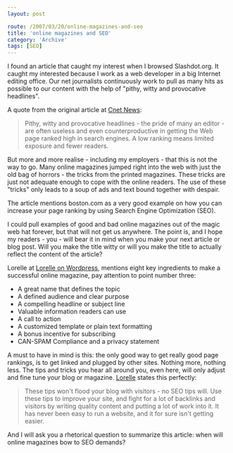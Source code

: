 ```yaml
---
layout: post

route: /2007/03/20/online-magazines-and-seo
title: 'online magazines and SEO'
category: 'Archive'
tags: [SEO]
---
```


I found an article that caught my interest when I browsed Slashdot.org. It
caught my interested because I work as a web developer in a big Internet editing
office. Our net journalists continuously work to pull as many hits as possible
to our content with the help of "pithy, witty and provocative headlines".

A quote from the original article at
<a class="ph" target="_blank" rel="noopener noreferrer" href="http://news.com.com/2100-1038_3-6155739.html">Cnet
News</a>:

> Pithy, witty and provocative headlines - the pride of many an editor - are
> often useless and even counterproductive in getting the Web page ranked high
> in search engines. A low ranking means limited exposure and fewer readers.

But more and more realise - including my employers - that this is not the way to
go. Many online magazines jumped right into the web with just the old bag of
horrors - the tricks from the printed magazines. These tricks are just not
adequate enough to cope with the online readers. The use of these "tricks" only
leads to a soup of ads and text bound together with despair.

The article mentions boston.com as a very good example on how you can increase
your page ranking by using Search Engine Optimization (SEO).

I could pull examples of good and bad online magazines out of the magic web hat
forever, but that will not get us anywhere. The point is, and I hope my
readers - you - will bear it in mind when you make your next article or blog
post. Will you make the title witty or will you make the title to actually
reflect the content of the article?

Lorelle at
<a class="ph" target="_blank" rel="noopener noreferrer" href="http://lorelle.wordpress.com/2007/03/15/blog-online-magazine-and-ezine-whats-the-difference/">Lorelle
on Wordpress</a>, mentions eight key ingredients to make a successful online
magazine, pay attention to point number three:

- A great name that defines the topic
- A defined audience and clear purpose
- A compelling headline or subject line
- Valuable information readers can use
- A call to action
- A customized template or plain text formatting
- A bonus incentive for subscribing
- CAN-SPAM Compliance and a privacy statement

A must to have in mind is this: the only good way to get really good page
rankings, is to get linked and plugged by other sites. Nothing more, nothing
less. The tips and tricks you hear all around you, even here, will only adjust
and fine tune your blog or magazine.
[Lorelle](http://lorelle.wordpress.com/2006/06/28/wordpress-and-seo-tips-and-techniques/)
states this perfectly:

> These tips won't flood your blog with visitors - no SEO tips will. Use these
> tips to improve your site, and fight for a lot of backlinks and visitors by
> writing quality content and putting a lot of work into it. It has never been
> easy to run a website, and it for sure isn't getting easier.

And I will ask you a rhetorical question to summarize this article: when will
online magazines bow to SEO demands?

